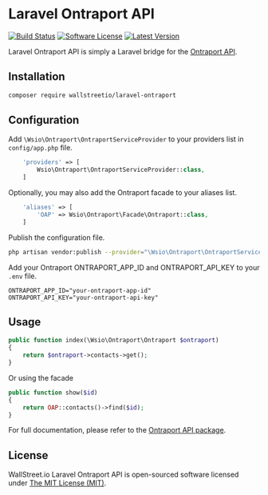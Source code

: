 Laravel Ontraport API
==============

<p align="">
<a href="https://travis-ci.org/wallstreetio/laravel-ontraport"><img src="https://img.shields.io/travis/wallstreetio/laravel-ontraport/master.svg?style=flat-square" alt="Build Status"></img></a>
<a href="LICENSE"><img src="https://img.shields.io/badge/license-MIT-brightgreen.svg?style=flat-square" alt="Software License"></img></a>
<a href="https://github.com/wallstreetio/laravel-ontraport/releases"><img src="https://img.shields.io/github/release/wallstreetio/laravel-ontraport.svg?style=flat-square" alt="Latest Version"></img></a>
</p>

Laravel Ontraport API is simply a Laravel bridge for the [Ontraport API](https://github.com/wallstreetio/ontraport).

## Installation

```bash
composer require wallstreetio/laravel-ontraport
```

## Configuration

Add `\Wsio\Ontraport\OntraportServiceProvider` to your providers list in `config/app.php` file.

```php
    'providers' => [
        Wsio\Ontraport\OntraportServiceProvider::class,
    ]
```

Optionally, you may also add the Ontraport facade to your aliases list.

```php
    'aliases' => [
        'OAP' => Wsio\Ontraport\Facade\Ontraport::class,
    ]
```

Publish the configuration file.

```bash
php artisan vendor:publish --provider="\Wsio\Ontraport\OntraportServiceProvider"
```

Add your Ontraport ONTRAPORT_APP_ID and ONTRAPORT_API_KEY to your `.env` file.

```env
ONTRAPORT_APP_ID="your-ontraport-app-id"
ONTRAPORT_API_KEY="your-ontraport-api-key"
```

## Usage

```php
public function index(\Wsio\Ontraport\Ontraport $ontraport)
{
    return $ontraport->contacts->get();
}
```

Or using the facade

```php
public function show($id)
{
    return OAP::contacts()->find($id);
}
```

For full documentation, please refer to the [Ontraport API package](https://github.com/wallstreetio/ontraport).

## License

WallStreet.io Laravel Ontraport API is open-sourced software licensed under [The MIT License (MIT)](LICENSE).
